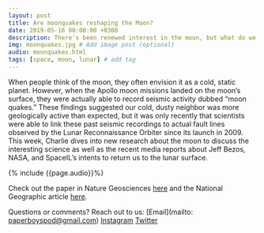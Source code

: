 ```yaml
---
layout: post
title: Are moonquakes reshaping the Moon?
date: 2019-05-16 00:00:00 +0300
description: There's been renewed interest in the moon, but what do we still have left to learn about it? # Add post description (shows up as description on social media posts)
img: moonquakes.jpg # Add image post (optional)
audio: moonquakes.html
tags: [space, moon, lunar] # add tag
---
```


When people think of the moon, they often envision it as a cold, static planet. However, when the Apollo moon missions landed on the moon’s surface, they were actually able to record seismic activity dubbed “moon quakes.” These findings suggested our cold, dusty neighbor was more geologically active than expected, but it was only recently that scientists were able to link these past seismic recordings to actual fault lines observed by the Lunar Reconnaissance Orbiter since its launch in 2009. This week, Charlie dives into new research about the moon to discuss the interesting science as well as the recent media reports about Jeff Bezos, NASA, and SpaceIL’s intents to return us to the lunar surface.

{% include {{page.audio}}%}

Check out the paper in Nature Geosciences [here](https://www.nature.com/articles/s41561-019-0362-2) and the National Geographic article [here](https://www.nature.com/articles/s41561-019-0362-2).

Questions or comments? Reach out to us: [Email](mailto: paperboyspod@gmail.com) [Instagram](https://www.instagram.com/paperboyspod/) [Twitter](https://twitter.com/PaperBoysPod)
